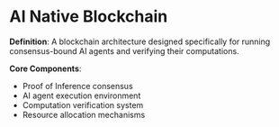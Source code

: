 # AI Native Blockchain

**Definition**: A blockchain architecture designed specifically for running consensus-bound AI agents and verifying their computations.

**Core Components**:
- Proof of Inference consensus
- AI agent execution environment
- Computation verification system
- Resource allocation mechanisms 
